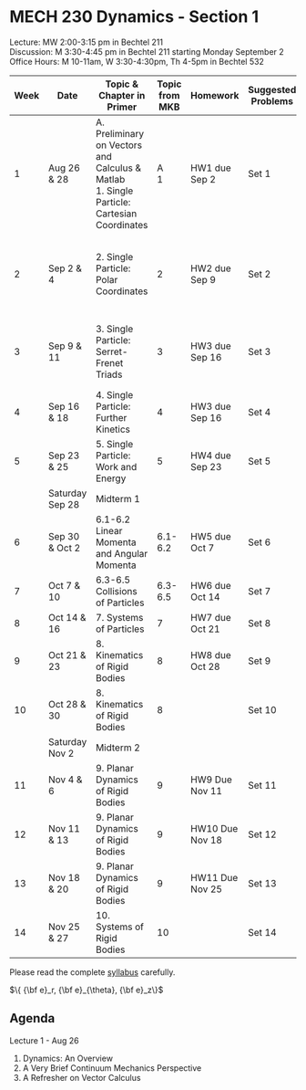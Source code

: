 # MECH 230 Dynamics - Section 1


Lecture: MW 2:00-3:15 pm in Bechtel 211\
Discussion: M 3:30-4:45 pm in Bechtel 211 starting Monday September 2\
Office Hours: M 10-11am, W 3:30-4:30pm, Th 4-5pm in Bechtel 532

| Week | Date | Topic & Chapter in Primer | Topic from MKB | Homework | Suggested Problems | Relevant Equations |
| ---- | ------- |-------------------------- | ------- |-------- | ------- | ------ |
| 1 | Aug 26 & 28 | A. Preliminary on Vectors and Calculus & Matlab <br> 1. Single Particle: Cartesian Coordinates | A<br> 1 | HW1 due Sep 2 | Set 1 | ${\bf F} = m{\bf a}$<br> $\{ {\bf E}_x,{\bf E}_y,{\bf E}_z\}$ |
| 2 | Sep 2 & 4 | 2. Single Particle: Polar Coordinates | 2 | HW2 due Sep 9 | Set 2 | ${\bf F} = m{\bf a}$ <br> $\{ {\bf e}_r, {\bf e}_{\theta}, {\bf e}_z\}$ |
| 3 | Sep 9 & 11 | 3. Single Particle: Serret-Frenet Triads | 3 | HW3 due Sep 16 | Set 3 | ${\bf F} = m{\bf a}$ <br> $\{ {\bf e}_t,{\bf e}_n,{\bf e}_b\}$ |
| 4 | Sep 16 & 18 | 4. Single Particle: Further Kinetics | 4 | HW3 due Sep 16 | Set 4 |  |
| 5 | Sep 23 & 25 | 5. Single Particle: Work and Energy | 5 | HW4 due Sep 23 | Set 5 |  |
| | Saturday Sep 28 | Midterm 1 |
| 6 | Sep 30 & Oct 2 | 6.1-6.2 Linear Momenta and Angular Momenta | 6.1-6.2 | HW5 due Oct 7 | Set 6 |  |
| 7 | Oct 7 & 10 | 6.3-6.5 Collisions of Particles | 6.3-6.5 | HW6 due Oct 14 | Set 7 |  |
| 8 | Oct 14 & 16 | 7. Systems of Particles | 7 | HW7 due Oct 21 | Set 8 |  |
| 9 | Oct 21 & 23 | 8. Kinematics of Rigid Bodies | 8 | HW8 due Oct 28 | Set 9 |  |
| 10 | Oct 28 & 30 | 8. Kinematics of Rigid Bodies | 8 |  | Set 10 |  |
| | Saturday Nov 2 | Midterm 2
| 11 | Nov 4 & 6 | 9. Planar Dynamics of Rigid Bodies | 9 | HW9 Due Nov 11 | Set 11 |  |
| 12 | Nov 11 & 13 | 9. Planar Dynamics of Rigid Bodies | 9 | HW10 Due Nov 18 | Set 12 |  |
| 13 | Nov 18 & 20 | 9. Planar Dynamics of Rigid Bodies | 9 | HW11 Due Nov 25 | Set 13 |  |
| 14 | Nov 25 & 27 | 10. Systems of Rigid Bodies | 10 |  | Set 14 |  |


Please read the complete [syllabus]() carefully.

$\{ {\bf e}_r, {\bf e}_{\theta}, {\bf e}_z\}$

## Agenda

Lecture 1 - Aug 26
1. Dynamics: An Overview
2. A Very Brief Continuum Mechanics Perspective
3. A Refresher on Vector Calculus
